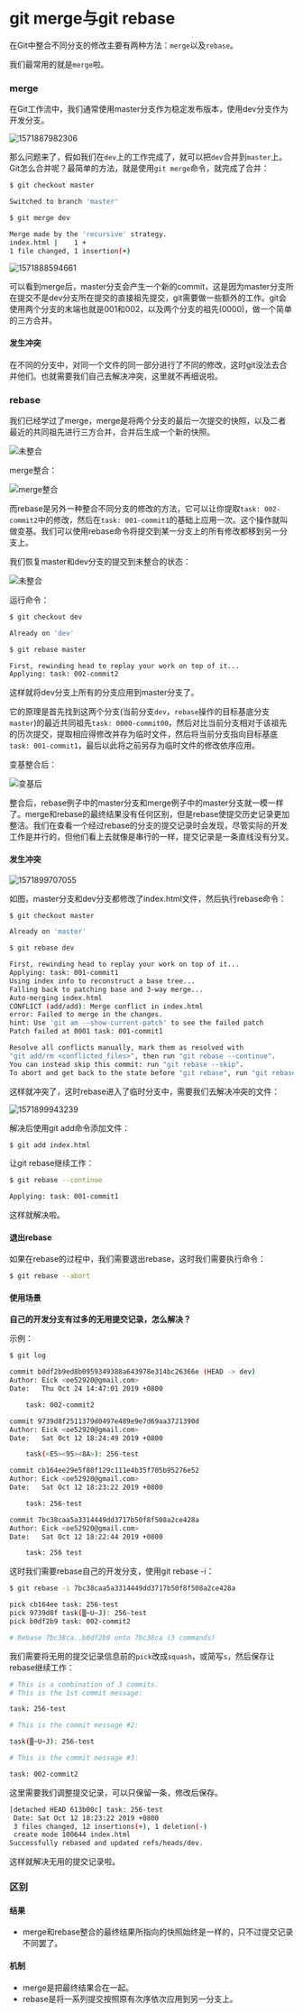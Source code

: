# git merge与git rebase

在Git中整合不同分支的修改主要有两种方法：`merge`以及`rebase`。

我们最常用的就是`merge`啦。

### merge

在Git工作流中，我们通常使用master分支作为稳定发布版本，使用dev分支作为开发分支。

![1571887982306](http://cdn.geker.net/1571887982306.png)

那么问题来了，假如我们在`dev`上的工作完成了，就可以把`dev`合并到`master`上。Git怎么合并呢？最简单的方法，就是使用`git merge`命令，就完成了合并：

```bash
$ git checkout master

Switched to branch 'master'

$ git merge dev

Merge made by the 'recursive' strategy.
index.html |    1 +
1 file changed, 1 insertion(+)
```

![1571888594661](http://cdn.geker.net/1571888594661.png)

可以看到merge后，master分支会产生一个新的commit，这是因为master分支所在提交不是dev分支所在提交的直接祖先提交，git需要做一些额外的工作。git会使用两个分支的末端也就是001和002，以及两个分支的祖先\(0000\)，做一个简单的三方合并。

#### 发生冲突

在不同的分支中，对同一个文件的同一部分进行了不同的修改，这时git没法去合并他们。也就需要我们自己去解决冲突，这里就不再细说啦。

### rebase

我们已经学过了merge，merge是将两个分支的最后一次提交的快照，以及二者最近的共同祖先进行三方合并，合并后生成一个新的快照。

![&#x672A;&#x6574;&#x5408;](http://cdn.geker.net/1571887982306.png)

merge整合：

![merge&#x6574;&#x5408;](http://cdn.geker.net/1571888594661.png)

而rebase是另外一种整合不同分支的修改的方法，它可以让你提取`task: 002-commit2`中的修改，然后在`task: 001-commit1`的基础上应用一次。这个操作就叫做变基。我们可以使用rebase命令将提交到某一分支上的所有修改都移到另一分支上。

我们恢复master和dev分支的提交到未整合的状态：

![&#x672A;&#x6574;&#x5408;](http://cdn.geker.net/1571887982306.png)

运行命令：

```bash
$ git checkout dev

Already on 'dev'

$ git rebase master

First, rewinding head to replay your work on top of it...
Applying: task: 002-commit2
```

这样就将dev分支上所有的分支应用到master分支了。

它的原理是首先找到这两个分支\(当前分支`dev`，`rebase`操作的目标基底分支`master`\)的最近共同祖先`task: 0000-commit00`，然后对比当前分支相对于该祖先的历次提交，提取相应得修改并存为临时文件，然后将当前分支指向目标基底`task: 001-commit1`，最后以此将之前另存为临时文件的修改依序应用。

变基整合后：

![&#x53D8;&#x57FA;&#x540E;](http://cdn.geker.net/1571896973275.png)

整合后，rebase例子中的master分支和merge例子中的master分支就一模一样了。merge和rebase的最终结果没有任何区别，但是rebase使提交历史记录更加整洁。我们在查看一个经过rebase的分支的提交记录时会发现，尽管实际的开发工作是并行的，但他们看上去就像是串行的一样，提交记录是一条直线没有分叉。

#### 发生冲突

![1571899707055](http://cdn.geker.net/1571899707055.png)

如图，master分支和dev分支都修改了index.html文件，然后执行rebase命令：

```bash
$ git checkout master

Already on 'master'

$ git rebase dev

First, rewinding head to replay your work on top of it...
Applying: task: 001-commit1
Using index info to reconstruct a base tree...
Falling back to patching base and 3-way merge...
Auto-merging index.html
CONFLICT (add/add): Merge conflict in index.html
error: Failed to merge in the changes.
hint: Use 'git am --show-current-patch' to see the failed patch
Patch failed at 0001 task: 001-commit1

Resolve all conflicts manually, mark them as resolved with
"git add/rm <conflicted_files>", then run "git rebase --continue".
You can instead skip this commit: run "git rebase --skip".
To abort and get back to the state before "git rebase", run "git rebase --abort".
```

这样就冲突了，这时rebase进入了临时分支中，需要我们去解决冲突的文件：

![1571899943239](http://cdn.geker.net/1571899943239.png)

解决后使用git add命令添加文件：

```bash
$ git add index.html
```

让git rebase继续工作：

```bash
$ git rebase --continue

Applying: task: 001-commit1
```

这样就解决啦。

#### 退出rebase

如果在rebase的过程中，我们需要退出rebase，这时我们需要执行命令：

```bash
$ git rebase --abort
```

#### 使用场景

**自己的开发分支有过多的无用提交记录，怎么解决？**

示例：

```bash
$ git log

commit b0df2b9ed8b0959349388a643978e314bc26366e (HEAD -> dev)
Author: Eick <oe52920@gmail.com>
Date:   Thu Oct 24 14:47:01 2019 +0800

    task: 002-commit2

commit 9739d8f2511379d0497e489e9e7d69aa3721390d
Author: Eick <oe52920@gmail.com>
Date:   Sat Oct 12 18:24:49 2019 +0800

    task(<E5><95><8A>): 256-test

commit cb164ee29e5f80f129c111e4b35f705b95276e52
Author: Eick <oe52920@gmail.com>
Date:   Sat Oct 12 18:23:22 2019 +0800

    task: 256-test

commit 7bc38caa5a3314449dd3717b50f8f508a2ce428a
Author: Eick <oe52920@gmail.com>
Date:   Sat Oct 12 18:22:44 2019 +0800

    task: 256 test
```

这时我们需要rebase自己的开发分支，使用git rebase -i：

```bash
$ git rebase -i 7bc38caa5a3314449dd3717b50f8f508a2ce428a

pick cb164ee task: 256-test
pick 9739d8f task(▒~U~J): 256-test
pick b0df2b9 task: 002-commit2

# Rebase 7bc38ca..b0df2b9 onto 7bc38ca (3 commands)
```

我们需要将无用的提交记录信息前的`pick`改成`squash`，或简写`s`，然后保存让rebase继续工作：

```bash
# This is a combination of 3 commits.
# This is the 1st commit message:

task: 256-test

# This is the commit message #2:

task(▒~U~J): 256-test

# This is the commit message #3:

task: 002-commit2
```

这里需要我们调整提交记录，可以只保留一条，修改后保存。

```bash
[detached HEAD 613b00c] task: 256-test
 Date: Sat Oct 12 18:23:22 2019 +0800
 3 files changed, 12 insertions(+), 1 deletion(-)
 create mode 100644 index.html
Successfully rebased and updated refs/heads/dev.
```

这样就解决无用的提交记录啦。

### 区别

#### 结果

* merge和rebase整合的最终结果所指向的快照始终是一样的，只不过提交记录不同罢了。

#### 机制

* merge是把最终结果合在一起。
* rebase是将一系列提交按照原有次序依次应用到另一分支上。


